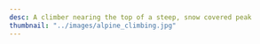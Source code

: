 ```yaml
---
desc: A climber nearing the top of a steep, snow covered peak
thumbnail: "../images/alpine_climbing.jpg"
---
```

